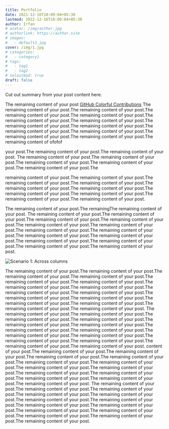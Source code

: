 ```yaml
---
title: Portfolio
date: 2021-12-16T10:09:04+05:30
lastmod: 2022-12-16T10:09:04+05:30
author: Irfan
# avatar: /img/author.jpg
# authorlink: https://author.site
# images:
#   - default2.jpg
cover: /img/1.jpg
# categories:
#   - category1
# tags:
#   - tag1
#   - tag2
# nolastmod: true
draft: false
---
```


Cut out summary from your post content here.

<!--more-->

The remaining content of your post [GitHub Colorful Contributions](https://github.com/g1eny0ung/github-colorful-contributions-graph)
The remaining content of your post.The remaining content of your post.The remaining content of your post.The remaining content of your post.The remaining content of your post.The remaining content of your post.The remaining content of your post.The remaining content of your post.The remaining content of your post.The remaining content of your post.The remaining content of your post.The remaining content of your post.The remaining content of ofofof




your post.The remaining content of your post.The remaining content of your post.
The remaining content of your post.The remaining content of your post.The remaining content of your post.The remaining content of your post.The remaining content of your post.The

remaining content of your post.The remaining content of your post.The remaining content of your post.The remaining content of your post.The remaining content of your post.The remaining content of your post.The remaining content of your post.The remaining content of your post.The remaining content of your post.The remaining content of your post.


The remaining content of your post.The remainingThe remaining content of your post.
The remaining content of your post.The remaining content of your post.The remaining content of your post.The remaining content of your post.The remaining content of your post.The remaining content of your post.The remaining content of your post.The remaining content of your post.The remaining content of your post.The remaining content of your post.The remaining content of your post.The remaining content of your post.The remaining content of your post.The remaining content of your post.

![Scenario 1: Across columns](/img/default2.jpg)


The remaining content of your post.The remaining content of your post.The remaining content of your post.The remaining content of your post.The remaining content of your post.The remaining content of your post.The remaining content of your post.The remaining content of your post.The remaining content of your post.The remaining content of your post.The remaining content of your post.The remaining content of your post.The remaining content of your post.The remaining content of your post.The remaining content of your post.The remaining content of your post.
The remaining content of your post.The remaining content of your post.The remaining content of your post.The remaining content of your post.The remaining content of your post.The remaining content of your post.The remaining content of your post.The remaining content of your post.The remaining content of your post.The remaining content of your post.The remaining content of your post.The remaining content of your post.The remaining content of your post.The remaining content of your post. content of your post.The remaining content of your post.The remaining content of your post.The remaining content of your post.The remaining content of your post.The remaining content of your post.The remaining content of your post.The remaining content of your post.The remaining content of your post.The remaining content of your post.The remaining content of your post.The remaining content of your post.The remaining content of your post.The remaining content of your post.
The remaining content of your post.The remaining content of your post.The remaining content of your post.The remaining content of your post.The remaining content of your post.The remaining content of your post.The remaining content of your post.The remaining content of your post.The remaining content of your post.The remaining content of your post.The remaining content of your post.The remaining content of your post.The remaining content of your post.The remaining content of your post.
